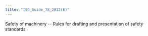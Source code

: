 ```yaml
---
title: "ISO_Guide_78_2012(E)"
---
```


Safety of machinery -- Rules for drafting and presentation of safety standards

